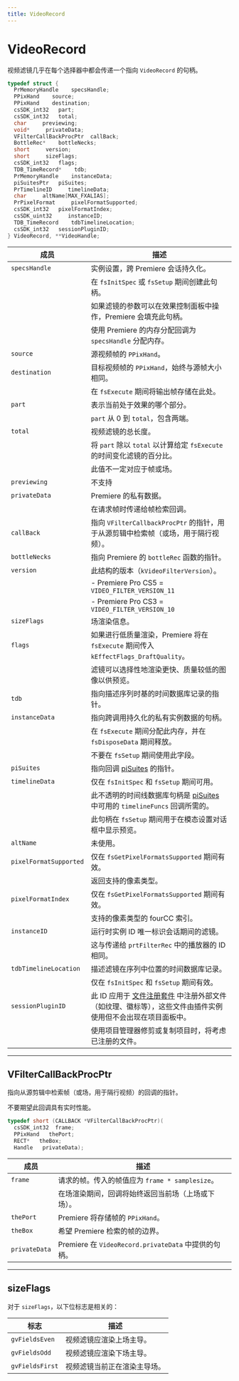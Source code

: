 ```yaml
---
title: VideoRecord
---
```

# VideoRecord

视频滤镜几乎在每个选择器中都会传递一个指向 `VideoRecord` 的句柄。

```cpp
typedef struct {
  PrMemoryHandle    specsHandle;
  PPixHand    source;
  PPixHand    destination;
  csSDK_int32   part;
  csSDK_int32   total;
  char     previewing;
  void*     privateData;
  VFilterCallBackProcPtr  callBack;
  BottleRec*    bottleNecks;
  short     version;
  short     sizeFlags;
  csSDK_int32   flags;
  TDB_TimeRecord*    tdb;
  PrMemoryHandle    instanceData;
  piSuitesPtr   piSuites;
  PrTimelineID     timelineData;
  char     altName[MAX_FXALIAS];
  PrPixelFormat     pixelFormatSupported;
  csSDK_int32   pixelFormatIndex;
  csSDK_uint32     instanceID;
  TDB_TimeRecord    tdbTimelineLocation;
  csSDK_int32   sessionPluginID;
} VideoRecord, **VideoHandle;
```

|    成员    |      描述      |
|----------------------|---------------------------------------------------------------------------------------------------------------------------------------------------------------------------------------------------------------------------------------------------------------|
| `specsHandle`   | 实例设置，跨 Premiere 会话持久化。    |
|      | 在 `fsInitSpec` 或 `fsSetup` 期间创建此句柄。        |
|      | 如果滤镜的参数可以在效果控制面板中操作，Premiere 会填充此句柄。       |
|      | 使用 Premiere 的内存分配回调为 `specsHandle` 分配内存。    |
| `source`   | 源视频帧的 `PPixHand`。   |
| `destination`   | 目标视频帧的 `PPixHand`，始终与源帧大小相同。        |
|      | 在 `fsExecute` 期间将输出帧存储在此处。       |
| `part`    | 表示当前处于效果的哪个部分。    |
|      | `part` 从 0 到 `total`，包含两端。    |
| `total`    | 视频滤镜的总长度。     |
|      | 将 `part` 除以 `total` 以计算给定 `fsExecute` 的时间变化滤镜的百分比。       |
|      | 此值不一定对应于帧或场。    |
| `previewing`    | 不支持   |
| `privateData`   | Premiere 的私有数据。    |
|      | 在请求帧时传递给帧检索回调。    |
| `callBack`     | 指向 `VFilterCallbackProcPtr` 的指针，用于从源剪辑中检索帧（或场，用于隔行视频）。    |
| `bottleNecks`   | 指向 Premiere 的 `bottleRec` 函数的指针。      |
| `version`     | 此结构的版本（`kVideoFilterVersion`）。      |
|      | - Premiere Pro CS5 = `VIDEO_FILTER_VERSION_11`        |
|      | - Premiere Pro CS3 = `VIDEO_FILTER_VERSION_10`        |
| `sizeFlags`    | 场渲染信息。        |
| `flags`    | 如果进行低质量渲染，Premiere 将在 `fsExecute` 期间传入 `kEffectFlags_DraftQuality`。   |
|      | 滤镜可以选择性地渲染更快、质量较低的图像以供预览。       |
| `tdb`    | 指向描述序列时基的时间数据库记录的指针。      |
| `instanceData`   | 指向跨调用持久化的私有实例数据的句柄。       |
|      | 在 `fsExecute` 期间分配此内存，并在 `fsDisposeData` 期间释放。       |
|      | 不要在 `fsSetup` 期间使用此字段。    |
| `piSuites`     | 指向回调 [piSuites](../../universals/legacy-callback-suites#pisuites) 的指针。    |
| `timelineData`   | 仅在 `fsInitSpec` 和 `fsSetup` 期间可用。      |
|      | 此不透明的时间线数据库句柄是 [piSuites](../../universals/legacy-callback-suites#pisuites) 中可用的 `timelineFuncs` 回调所需的。     |
|      | 此句柄在 `fsSetup` 期间用于在模态设置对话框中显示预览。        |
| `altName`     | 未使用。        |
| `pixelFormatSupported` | 仅在 `fsGetPixelFormatsSupported` 期间有效。        |
|      | 返回支持的像素类型。    |
| `pixelFormatIndex`   | 仅在 `fsGetPixelFormatsSupported` 期间有效。        |
|      | 支持的像素类型的 fourCC 索引。    |
| `instanceID`    | 运行时实例 ID 唯一标识会话期间的滤镜。       |
|      | 这与传递给 `prtFilterRec` 中的播放器的 ID 相同。      |
| `tdbTimelineLocation` | 描述滤镜在序列中位置的时间数据库记录。      |
|      | 仅在 `fsInitSpec` 和 `fsSetup` 期间有效。      |
| `sessionPluginID`   | 此 ID 应用于 [文件注册套件](../../universals/sweetpea-suites#file-registration-suite) 中注册外部文件（如纹理、徽标等），这些文件由插件实例使用但不会出现在项目面板中。       |
|      | 使用项目管理器修剪或复制项目时，将考虑已注册的文件。      |

---

## VFilterCallBackProcPtr

指向从源剪辑中检索帧（或场，用于隔行视频）的回调的指针。

不要期望此回调具有实时性能。

```cpp
typedef short (CALLBACK *VFilterCallBackProcPtr)(
  csSDK_int32  frame;
  PPixHand   thePort;
  RECT*   theBox;
  Handle   privateData);
```

|   成员   |     描述      |
|------------|------------------------------------------------------------------------------------|
| `frame`   | 请求的帧。传入的帧值应为 `frame * samplesize`。   |
|     | 在场渲染期间，回调将始终返回当前场（上场或下场）。      |
| `thePort`  | Premiere 将存储帧的 `PPixHand`。     |
| `theBox`   | 希望 Premiere 检索的帧的边界。     |
| `privateData` | Premiere 在 `VideoRecord.privateData` 中提供的句柄。    |

---

## sizeFlags

对于 `sizeFlags`，以下位标志是相关的：

|    标志    |   描述   |
| -------------- | ------------------------------------------------- |
| `gvFieldsEven` | 视频滤镜应渲染上场主导。   |
| `gvFieldsOdd`  | 视频滤镜应渲染下场主导。   |
| `gvFieldsFirst` | 视频滤镜当前正在渲染主导场。      |
